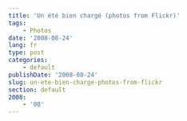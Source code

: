 ```yaml
---
title: 'Un été bien chargé (photos from Flickr)'
tags:
    - Photos
date: '2008-08-24'
lang: fr
type: post
categories:
    - default
publishDate: '2008-08-24'
slug: un-ete-bien-charge-photos-from-flickr
section: default
2008:
    - '08'
---
```


<p style="text-align: center">
<p style="text-align: center">
<p style="text-align: center">